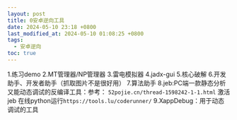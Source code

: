 ```yaml
---
layout: post
title: 0安卓逆向工具
date: 2024-05-10 23:18 +0800
last_modified_at: 2024-05-10 01:08:25 +0800
tags:
  - 安卓逆向
toc: true
---
```


1.练习demo
2.MT管理器/NP管理器
3.雷电模拟器
4.jadx-gui
5.核心破解
6.开发助手、开发者助手（抓取图片不是很好用）
7.算法助手
8.jeb:PC端一款静态分析又能动态调试的反编译工具：参考： `52pojie.cn/thread-1598242-1-1.html`
激活jeb 在线python运行`https://tools.lu/coderunner/`
9.XappDebug：用于动态调试的工具
